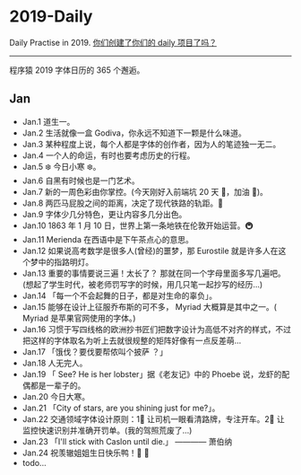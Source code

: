 # 2019-Daily

Daily Practise in 2019. [你们创建了你们的 daily 项目了吗？](https://github.com/phodal/2019-daily)

---

程序猿 2019 字体日历的 365 个邂逅。

## Jan

- Jan.1  道生一。
- Jan.2  生活就像一盒 Godiva，你永远不知道下一颗是什么味道。
- Jan.3  某种程度上说，每个人都是字体的创作者，因为人的笔迹独一无二。
- Jan.4  一个人的命运，有时也要考虑历史的行程。
- Jan.5  ️❄️ 今日小寒 ❄️。
- Jan.6  自黑有时候也是一门艺术。
- Jan.7  新的一周色彩由你掌控。(今天刚好入前端坑 20 天 🌹，加油 🦆)。
- Jan.8  两匹马屁股之间的距离，决定了现代铁路的轨距。🐎
- Jan.9  字体少几分特色，更让内容多几分出色。
- Jan.10 1863 年 1 月 10 日，世界上第一条地铁在伦敦开始运营。🚇
- Jan.11 Merienda 在西语中是下午茶点心的意思。
- Jan.12 如果说高考数学是很多人(曾经)的噩梦，那 Eurostile 就是许多人在这个梦中的指路明灯。
- Jan.13 重要的事情要说三遍！太长了？ 那就在同一个字母里面多写几遍吧。(想起了学生时代，被老师罚写字的时候，用几只笔一起抄写的经历...)
- Jan.14 「每一个不会起舞的日子，都是对生命的辜负」。
- Jan.15 能够在设计上征服乔布斯的可不多， Myriad 大概算是其中之一。( Myriad 是苹果官网使用的字体。)
- Jan.16 习惯于写四线格的欧洲抄书匠们把数字设计为高低不对齐的样式，不过把这样的字体取名为听上去就很规整的矩阵好像有一点反差萌...
- Jan.17 「饿伐？要伐要帮侬叫个披萨 ？」
- Jan.18  人无完人。
- Jan.19  「 See? He is her lobster」据《老友记》中的 Phoebe 说，龙虾的配偶都是一辈子的。
- Jan.20  今日大寒。
- Jan.21  「City of stars, are you shining just for me?」。
- Jan.22  交通领域字体设计原则：1⃣️ 让司机一眼看清路牌，专注开车。2⃣️ 让监控快速识别并准确开罚单。(我的驾照荒废了...)
- Jan.23  「I'll stick with Caslon until die.」 ———— 萧伯纳
- Jan.24  祝羡辙姐姐生日快乐鸭！🎂 🎁
- todo...